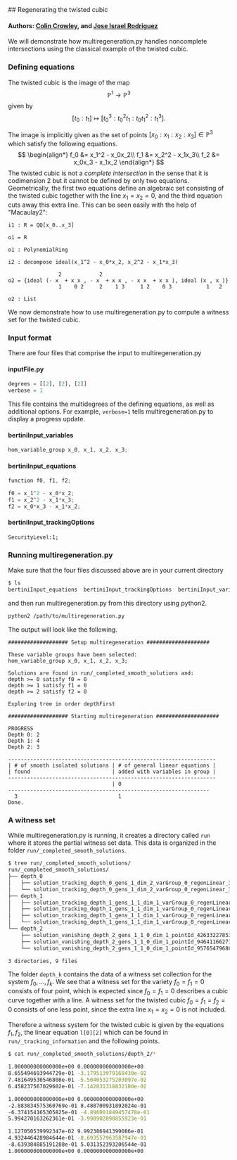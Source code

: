 <link rel="stylesheet" href="modest.css">
<style>
pre, code, pre code {
  max-height: 400px;
}
</style>
## Regenerating the twisted cubic

#### Authors: [Colin Crowley](https://sites.google.com/view/colincrowley/home), and [Jose Israel Rodriguez](https://www.math.wisc.edu/~jose/)

We will demonstrate how multiregeneration.py handles noncomplete 
intersections using the classical example of the twisted cubic.

### Defining equations
The twisted cubic is the image of the map $$\mathbb{P}^1 \to 
\mathbb{P}^3$$ given by $$[t_0:t_1] \mapsto [t_0^3: t_0^2t_1: t_0t_1^2: 
t_1^3].$$

The image is implicitly given as the set of points $[x_0:x_1:x_2:x_3] 
\in \mathbb{P}^3$ which satisfy the following equations.
$$
\begin{align*}
    f_0 &= x_1^2 - x_0x_2\\
    f_1 &= x_2^2 - x_1x_3\\
    f_2 &= x_0x_3 - x_1x_2
\end{align*}
$$
The twisted cubic is not a *complete intersection* in the sense that it 
is codimension $2$ but it cannot be defined by only two equations. 
Geometrically, the first two equations define an algebraic set 
consisting of the twisted cubic together with the line $x_1=x_2=0$, and 
the third equation cuts away this extra line. This can be seen easily 
with the help of "Macaulay2":

```
i1 : R = QQ[x_0..x_3]

o1 = R

o1 : PolynomialRing

i2 : decompose ideal(x_1^2 - x_0*x_2, x_2^2 - x_1*x_3)

                2            2
o2 = {ideal (- x  + x x , - x  + x x , - x x  + x x ), ideal (x , x )}
                1    0 2     2    1 3     1 2    0 3           1   2

o2 : List
```

We now demonstrate how to use multiregeneration.py to compute a witness 
set for the twisted cubic.

### Input format

There are four files that comprise the input to multiregeneration.py

#### inputFile.py
```python
degrees = [[2], [2], [2]]
verbose = 1
```
This file contains the multidegrees of the defining equations, as well 
as additional options. For example, `verbose=1` tells 
multiregeneration.py to display a progress update.

#### bertiniInput_variables
```c
hom_variable_group x_0, x_1, x_2, x_3;
```
#### bertiniInput_equations
```c
function f0, f1, f2;

f0 = x_1^2 - x_0*x_2;
f1 = x_2^2 - x_1*x_3;
f2 = x_0*x_3 - x_1*x_2;
```
#### bertiniInput_trackingOptions
```
SecurityLevel:1;
```

### Running multiregeneration.py

Make sure that the four files discussed above are in your current 
directory
```bash
$ ls
bertiniInput_equations  bertiniInput_trackingOptions  bertiniInput_variables  inputFile.py
```
and then run multiregeneration.py from this directory using python2.
```bash
python2 /path/to/multiregeneration.py
```
The output will look like the following.
```
################### Setup multiregeneration ####################

These variable groups have been selected:
hom_variable_group x_0, x_1, x_2, x_3;

Solutions are found in run/_completed_smooth_solutions and:
depth >= 0 satisfy f0 = 0
depth >= 1 satisfy f1 = 0
depth >= 2 satisfy f2 = 0

Exploring tree in order depthFirst

################### Starting multiregeneration ####################

PROGRESS
Depth 0: 2
Depth 1: 4
Depth 2: 3

------------------------------------------------------------------
| # of smooth isolated solutions | # of general linear equations |
| found                          | added with variables in group |
------------------------------------------------------------------
                                 | 0
----------------------------------------------------------------
  3                                1  
Done.
```

### A witness set
While multiregeneration.py is running, it creates a directory called 
`run` where it stores the partial witness set data. This data is 
organized in the folder `run/_completed_smooth_solutions`.
```bash
$ tree run/_completed_smooth_solutions/
run/_completed_smooth_solutions/
├── depth_0
│   ├── solution_tracking_depth_0_gens_1_dim_2_varGroup_0_regenLinear_3_pointId_602645055533_44034358559
│   └── solution_tracking_depth_0_gens_1_dim_2_varGroup_0_regenLinear_3_pointId_602645055533_826344570835
├── depth_1
│   ├── solution_tracking_depth_1_gens_1_1_dim_1_varGroup_0_regenLinear_3_pointId_44034358559_946411662718
│   ├── solution_tracking_depth_1_gens_1_1_dim_1_varGroup_0_regenLinear_3_pointId_44034358559_957654796862
│   ├── solution_tracking_depth_1_gens_1_1_dim_1_varGroup_0_regenLinear_3_pointId_826344570835_426332278539
│   └── solution_tracking_depth_1_gens_1_1_dim_1_varGroup_0_regenLinear_3_pointId_826344570835_931580444520
└── depth_2
    ├── solution_vanishing_depth_2_gens_1_1_0_dim_1_pointId_426332278539_426332278539
    ├── solution_vanishing_depth_2_gens_1_1_0_dim_1_pointId_946411662718_946411662718
    └── solution_vanishing_depth_2_gens_1_1_0_dim_1_pointId_957654796862_957654796862

3 directories, 9 files
```

The folder `depth_k` contains the data of a witness set collection for 
the system $f_0, \ldots, f_{k}$. We see that a witness set for the 
variety $f_0=f_1=0$ consists of four point, which is expected since $f_0 
= f_1 = 0$ describes a cubic curve together with a line. A witness set 
for the twisted cubic $f_0 = f_1 = f_2 = 0$ consists of one less point, 
since the extra line $x_1 = x_2 = 0$ is not included.

Therefore a witness system for the twisted cubic is given by the 
equations $f_1, f_2$, the linear equation `l[0][2]` which can be found 
in `run/_tracking_information` and the following points.
```bash 
$ cat run/_completed_smooth_solutions/depth_2/*

1.000000000000000e+00 0.000000000000000e+00
8.655494693944729e-01 -3.179513979168430e-02
7.481649530546808e-01 -5.504053275203097e-02
6.458237567029602e-01 -7.142831318832180e-02

1.000000000000000e+00 0.000000000000000e+00
-2.883834575360769e-01 8.488700931892024e-01
-6.374154165305825e-01 -4.896001849457478e-01
5.994270163262361e-01 -3.998902898855923e-01

1.127050539992347e-02 9.992386941399086e-01
4.932446428984644e-01 -8.693557963587947e-01
-8.639384885191288e-01 5.031352393206544e-01
1.000000000000000e+00 0.000000000000000e+00
```

